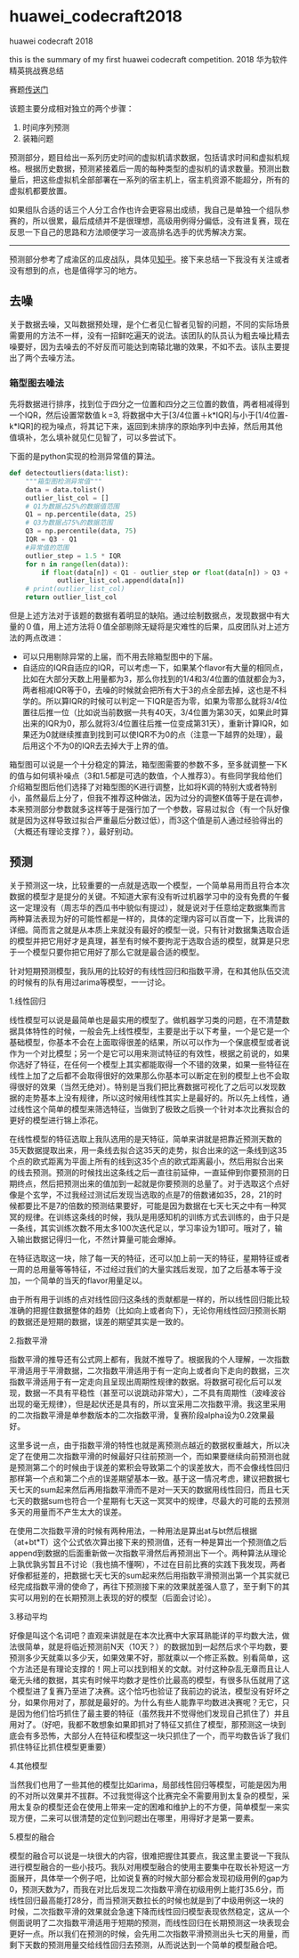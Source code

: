 # huawei_codecraft2018
huawei codecraft 2018 

this is the summary of my first huawei codecraft competition.
2018 华为软件精英挑战赛总结

赛题[传送门](http://codecraft.devcloud.huaweicloud.com/home/detail)

<!--more-->

该题主要分成相对独立的两个步骤：

1. 时间序列预测
2. 装箱问题

预测部分，题目给出一系列历史时间的虚拟机请求数据，包括请求时间和虚拟机规格。根据历史数据，预测紧接着后一周的每种类型的虚拟机的请求数量。预测出数量后，把这些虚拟机全部部署在一系列的宿主机上，宿主机资源不能超分，所有的虚拟机都要放置。

如果组队合适的话三个人分工合作也许会更容易出成绩，我自己是单独一个组队参赛的，所以很累，最后成绩并不是很理想，高级用例得分偏低，没有进复赛，现在反思一下自己的思路和方法顺便学习一波高排名选手的优秀解决方案。

---

预测部分参考了成渝区的瓜皮战队，具体见[知乎](https://www.zhihu.com/question/268448695)。接下来总结一下我没有关注或者没有想到的点，也是值得学习的地方。

## 去噪

关于数据去噪，又叫数据预处理，是个仁者见仁智者见智的问题，不同的实际场景需要用的方法不一样，没有一招鲜吃遍天的说法。该团队的队员认为粗去噪比精去噪要好，因为去噪去的不好反而可能达到南辕北辙的效果，不如不去。该队主要提出了两个去噪方法。

### 箱型图去噪法

先将数据进行排序，找到位于四分之一位置和四分之三位置的数值，两者相减得到一个IQR，然后设置常数值ｋ=3, 将数据中大于\[3/4位置＋k\*IQR\]与小于\[1/4位置-k\*IQR\]的视为噪点，将其记下来，返回到未排序的原始序列中去掉，然后用其他值填补，怎么填补就见仁见智了，可以多尝试下。

下面的是python实现的检测异常值的算法。

```python
def detectoutliers(data:list):
    """箱型图检测异常值"""
    data = data.tolist()
    outlier_list_col = []
    # Q1为数据占25%的数据值范围
    Q1 = np.percentile(data, 25)
    # Q3为数据占75%的数据范围
    Q3 = np.percentile(data, 75)
    IQR = Q3 - Q1
    #异常值的范围
    outlier_step = 1.5 * IQR
    for n in range(len(data)):
        if float(data[n]) < Q1 - outlier_step or float(data[n]) > Q3 + outlier_step:
            outlier_list_col.append(data[n])
    # print(outlier_list_col)
    return outlier_list_col
```
但是上述方法对于该题的数据有着明显的缺陷。通过绘制数据点，发现数据中有大量的０值，用上述方法将０值全部剔除无疑将是灾难性的后果，瓜皮团队对上述方法的两点改进：

* 可以只用剔除异常的上届，而不用去除箱型图中的下届。
* 自适应的IQR自适应的IQR，可以考虑一下，如果某个flavor有大量的相同点，比如在大部分天数上用量都为3，那么你找到的1/4和3/4位置的值就都会为3，两者相减IQR等于0，去噪的时候就会把所有大于3的点全部去掉，这也是不科学的。所以算IQR的时候可以判定一下IQR是否为零，如果为零那么就将3/4位置往后推一位（比如说当前数据一共有40天，3/4位置为第30天，如果此时算出来的IQR为0，那么就将3/4位置往后推一位变成第31天），重新计算IQR，如果还为0就继续推直到找到可以使IQR不为0的点（注意一下越界的处理），最后用这个不为0的IQR去去掉大于上界的值。

箱型图可以说是一个十分稳定的算法，箱型图需要的参数不多，至多就调整一下K的值与如何填补噪点（3和1.5都是可选的数值，个人推荐3）。有些同学我给他们介绍箱型图后他们选择了对箱型图的K进行调整，比如将K调的特别大或者特别小，虽然最后上分了，但我不推荐这种做法，因为过分的调整K值等于是在调参，本来预测部分参数就多这样等于是强行加了一个参数，容易过拟合（有一个队好像就是因为这样导致过拟合严重最后分数过低），而3这个值是前人通过经验得出的（大概还有理论支撑？），最好别动。

## 预测

关于预测这一块，比较重要的一点就是选取一个模型，一个简单易用而且符合本次数据的模型才是提分的关键。不知道大家有没有听过机器学习中的没有免费的午餐这一定理没有（周志华的西瓜书中貌似有提过），就是说对于任意给定数据集而言两种算法表现为好的可能性都是一样的，具体的定理内容可以百度一下，比我讲的详细。简而言之就是从本质上来就没有最好的模型一说，只有针对数据集选取合适的模型并把它用好才是真理，甚至有时候不要拘泥于选取合适的模型，就算是只忠于一个模型只要你把它用好了那么它就是最合适的模型。      

针对短期预测模型，我队用的比较好的有线性回归和指数平滑，在和其他队伍交流的时候有的队有用过arima等模型，一一讨论。

1.线性回归   
   
线性模型可以说是最简单也是最实用的模型了。做机器学习类的问题，在不清楚数据具体特性的时候，一般会先上线性模型，主要是出于以下考量，一个是它是一个基础模型，你基本不会在上面取得很差的结果，所以可以作为一个保底模型或者说作为一个对比模型；另一个是它可以用来测试特征的有效性，根据之前说的，如果你选好了特征，在任何一个模型上其实都能取得一个不错的效果，如果一些特征在线性上加了之后都不会取得很好的效果那么你基本可以断定在别的模型上也不会取得很好的效果（当然无绝对）。特别是当我们把比赛数据可视化了之后可以发现数据的走势基本上没有规律，所以这时候用线性其实上是最好的。所以先上线性，通过线性这个简单的模型来筛选特征，当做到了极致之后换一个针对本次比赛拟合的更好的模型进行锦上添花。    

在线性模型的特征选取上我队选用的是天特征，简单来讲就是把靠近预测天数的35天数据提取出来，用一条线去拟合这35天的走势，拟合出来的这一条线到这35个点的欧式距离为平面上所有的线到这35个点的欧式距离最小，然后用拟合出来的线去预测。预测的时候找出这条线之后一直往前延伸，一直延伸到你要预测的日期终点，然后把预测出来的值加到一起就是你要预测的总量了。对于选取这个点好像是个玄学，不过我经过测试后发现当选取的点是7的倍数诸如35，28，21的时候都要比不是7的倍数的预测结果要好，可能是因为数据在七天七天之中有一种冥冥的规律。在训练这条线的时候，我队是用感知机的训练方式去训练的，由于只是一条线，其实训练次数不用太多100次迭代足以，学习率设为1即可。哦对了，输入输出数据记得归一化，不然计算量可能会爆掉。 

在特征选取这一块，除了每一天的特征，还可以加上前一天的特征，星期特征或者一周的总用量等等特征，不过经过我们的大量实践后发现，加了之后基本等于没加，一个简单的当天的flavor用量足以。     

由于所有用于训练的点对线性回归这条线的贡献都是一样的，所以线性回归能比较准确的把握住数据整体的趋势（比如向上或者向下），无论你用线性回归预测长期的数据还是短期的数据，误差的期望其实是一致的。 

2.指数平滑      

指数平滑的推导还有公式网上都有，我就不推导了。根据我的个人理解，一次指数平滑适用于平滑数据，二次指数平滑适用于有一定向上或者向下走向的数据，三次指数平滑适用于有一定走向且呈现出周期性规律的数据。将数据可视化后可以发现，数据一不具有平稳性（甚至可以说跳动非常大），二不具有周期性（波峰波谷出现的毫无规律），但是起伏还是具有的，所以宜采用二次指数平滑。我这里采用的二次指数平滑是单参数版本的二次指数平滑，复赛阶段alpha设为0.2效果最好。   

这里多说一点，由于指数平滑的特性也就是离预测点越近的数据权重越大，所以决定了在使用二次指数平滑的时候最好只往前预测一个，而如果要继续向前预测也就是预测第二个的时候由于误差的累积会导致第二个的误差放大，而不会像线性回归那样第一个点和第二个点的误差期望基本一致。基于这一情况考虑，建议把数据七天七天的sum起来然后再用指数平滑而不是对一天天的数据用线性回归，而且七天七天的数据sum也符合一个星期有七天这一冥冥中的规律，尽最大的可能的去预测多天的用量而不产生太大的误差。      

在使用二次指数平滑的时候有两种用法，一种用法是算出at与bt然后根据（at+bt*T）这个公式依次算出接下来的预测值，还有一种是算出一个预测值之后append到数据的后面重新做一次指数平滑然后再预测出下一个。两种算法从理论上孰优孰劣暂且不讨论（我也搞不懂啊），不过在目前比赛的实践下我发现，两者好像都挺差的，把数据七天七天的sum起来然后用指数平滑预测出第一个其实就已经完成指数平滑的使命了，再往下预测接下来的效果就差强人意了，至于剩下的其实可以用别的在长期预测上表现的好的模型（后面会讨论）。 
     
3.移动平均      

好像是叫这个名词吧？直观来讲就是在本次比赛中大家耳熟能详的平均数大法，做法很简单，就是将临近预测前N天（10天？）的数据加到一起然后求个平均数，要预测多少天就乘以多少天，如果效果不好，那就乘以一个修正系数。别看简单，这个方法还是有理论支撑的！网上可以找到相关的文献。对付这种杂乱无章而且让人毫无头绪的数据，其实有时候平均数才是性价比最高的模型，有很多队伍就用了这个模型进了复赛乃至进了决赛。这个恰巧也验证了我前边的说法，模型没有好坏之分，如果你用对了，那就是最好的。为什么有些人能靠平均数进决赛呢？无它，只是因为他们恰巧抓住了最主要的特征（虽然我并不觉得他们发现自己抓住了）并且用对了。（好吧，我都不敢想象如果即抓对了特征又抓住了模型，那预测这一块到底会有多恐怖，大部分人在特征和模型这一块只抓住了一个，而平均数告诉了我们抓住特征比抓住模型更重要） 

4.其他模型      

当然我们也用了一些其他的模型比如arima，局部线性回归等模型，可能是因为用的不对所以效果并不拔群。不过我觉得这个比赛完全不需要用到太复杂的模型，采用太复杂的模型还会在使用上带来一定的困难和维护上的不方便，简单模型一来实现方便，二来可以很清楚的定位到问题出在哪里，用得好才是第一要素。      

5.模型的融合      

模型的融合可以说是一块很大的内容，很难把握住其要点，我这里主要说一下我队进行模型融合的一些小技巧。我队对用模型融合的使用主要集中在取长补短这一方面展开，具体举一个例子吧，比如说复赛的时候大部分都会发现初级用例的gap为0，预测天数为7，而我在对比后发现二次指数平滑在初级用例上能打35.6分，而线性回归最高能打28分，而当预测天数拉长的时候也就是到了中级用例这一块的时候，二次指数平滑的效果就会急速下降而线性回归模型表现依然稳定，这从一个侧面说明了二次指数平滑适用于短期的预测，而线性回归在长期预测这一块表现会更好一点。所以我们在预测的时候，会先用二次指数平滑预测出头七天的用量，而剩下天数的预测用量交给线性回归去预测，从而说达到一个简单的模型融合吧。
